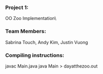 ### Project 1:
 OO Zoo Implementation\
### Team Members:
 Sabrina Touch, Andy Kim, Justin Vuong

### Compiling instructions:
javac Main.java
java Main > dayatthezoo.out	
